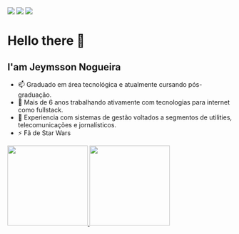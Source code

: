 <div> 
    <a href = "mailto:jeymsson@gmail.com"><img src="https://img.shields.io/badge/-Gmail-%23333?style=for-the-badge&logo=gmail&logoColor=white" target="_blank"></a>
    <a href="https://www.linkedin.com/in/jeymsson-nog/" target="_blank"><img src="https://img.shields.io/badge/-LinkedIn-%230077B5?style=for-the-badge&logo=linkedin&logoColor=white" target="_blank"></a> 
    <a href="https://discordapp.com/users/Jeymsson%20Nogueira%20Falcao#3924" rel="nofollow"><img src="https://camo.githubusercontent.com/3f990cfefb64f13d28397fe586c3aa38a81fde585de479205d63c79363ebe07a/68747470733a2f2f696d672e736869656c64732e696f2f62616467652f446973636f72642d3732383944413f7374796c653d666f722d7468652d6261646765266c6f676f3d646973636f7264266c6f676f436f6c6f723d7768697465" data-canonical-src="https://img.shields.io/badge/Discord-7289DA?style=for-the-badge&amp;logo=discord&amp;logoColor=white" style="max-width: 100%;"></a>
</div>

# Hello there 👋
## I'am Jeymsson Nogueira

- 📫 Graduado em área tecnológica e atualmente cursando pós-graduação.
- 🔭 Mais de 6 anos trabalhando ativamente com tecnologias para internet como fullstack.
- 👯 Experiencia com sistemas de gestão voltados a segmentos de utilities, telecomunicações e jornalísticos.
- ⚡ Fã de Star Wars


<div>
  <a href="https://github.com/jeymsson">
  <img height="180em" src="https://github-readme-stats.vercel.app/api?username=jeymsson&show_icons=true&theme=radical&include_all_commits=true&count_private=true"/>
  <img height="180em" src="https://github-readme-stats.vercel.app/api/top-langs/?username=jeymsson&layout=compact&langs_count=7&theme=radical"/>
</div>



<!--
**jeymsson/jeymsson** is a ✨ _special_ ✨ repository because its `README.md` (this file) appears on your GitHub profile.

Here are some ideas to get you started:

- 🔭 I’m currently working on ...
- 🌱 📚I’m currently learning ...
- 👯 I’m looking to collaborate on ...
- 🤔 I’m looking for help with ...
- 💬 Ask me about ...
- 📫 How to reach me: ...
- 😄 Pronouns: ...
-  Fun fact: ...
-->
